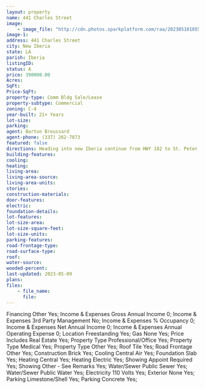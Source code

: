 ```yaml
---
layout: property
name: 441 Charles Street 
image:
    - image_file: "http://cdn.photos.sparkplatform.com/raa/20230510185552034342000000.jpg"
image-1:
address: 441 Charles Street
city: New Iberia
state: LA
parish: Iberia
listingID: 
status: A
price: 390000.00
Acres: 
SqFt: 
Price-SqFt: 
property-type: Comm Bldg Sale/Lease
property-subtype: Commercial
zoning: C-4
year-built: 21+ Years
lot-size: 
parking: 
agent: Barton Broussard
agent-phone: (337) 262-7873
featured: false
directions: Heading into new Iberia continue from HWY 182 to St. Peter's Street turn left on Bank Street Right on Charles Street. Destination will be on your left.
building-features: 
cooling: 
heating: 
living-area: 
living-area-source: 
living-area-units: 
stories: 
construction-materials: 
door-features: 
electric: 
foundation-details: 
lot-features: 
lot-size-area: 
lot-size-square-feet: 
lot-size-units: 
parking-features: 
road-frontage-type: 
road-surface-type: 
roof: 
water-source: 
wooded-percent: 
last-updated: 2023-05-09
plans: 
files:
    - file_name:
      file:
---
```

Financing	Other	Yes;
Income & Expenses	Gross Annual Income	0;
Income & Expenses	3rd Party Management	No;
Income & Expenses	% Occupancy	0;
Income & Expenses	Net Annual Income	0;
Income & Expenses	Annual Operating Expense	0;
Location	Freestanding	Yes;
Gas	None	Yes;
Price Includes	Real Estate	Yes;
Property Type	Professional/Office	Yes;
Property Type	Medical	Yes;
Property Type	Other	Yes;
Roof	Tile	Yes;
Road Frontage	Other	Yes;
Construction	Brick	Yes;
Cooling	Central Air	Yes;
Foundation	Slab	Yes;
Heating	Central	Yes;
Heating	Electric	Yes;
Showing	Appoint Required	Yes;
Showing	Other - See Remarks	Yes;
Water/Sewer	Public Sewer	Yes;
Water/Sewer	Public Water	Yes;
Electricity	110 Volts	Yes;
Exterior	None	Yes;
Parking	Limestone/Shell	Yes;
Parking	Concrete	Yes;

